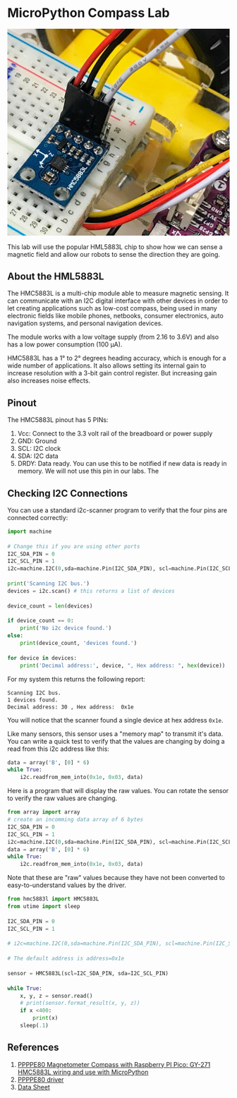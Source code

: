 # MicroPython Compass Lab

![](../img/compass-hmc5883l-on-breadboard.jpg)

This lab will use the popular HML5883L chip to show how we can sense a magnetic field and allow our robots to sense the direction they are going.

## About the HML5883L

The HMC5883L is a multi-chip module able to measure magnetic sensing. It can communicate with an I2C digital interface with other devices in order to let creating applications such as low-cost compass, being used in many electronic fields like mobile phones, netbooks, consumer electronics, auto navigation systems, and personal navigation devices.

The module works with a low voltage supply (from 2.16 to 3.6V) and also has a low power consumption (100 μA).

HMC5883L has a 1° to 2° degrees heading accuracy, which is enough for a wide number of applications. It also allows setting its internal gain to increase resolution with a 3-bit gain control register. But increasing gain also increases noise effects.

## Pinout

The HMC5883L pinout has 5 PINs:

1. Vcc: Connect to the 3.3 volt rail of the breadboard or power supply
2. GND: Ground
3. SCL: I2C clock
4. SDA: I2C data
5. DRDY:  Data ready.  You can use this to be notified if new data is ready in memory.  We will not use this pin in our labs.  The

## Checking I2C Connections

You can use a standard i2c-scanner program to verify that the four pins are connected correctly:

```py
import machine

# Change this if you are using other ports
I2C_SDA_PIN = 0
I2C_SCL_PIN = 1
i2c=machine.I2C(0,sda=machine.Pin(I2C_SDA_PIN), scl=machine.Pin(I2C_SCL_PIN), freq=400000)

print('Scanning I2C bus.')
devices = i2c.scan() # this returns a list of devices

device_count = len(devices)

if device_count == 0:
    print('No i2c device found.')
else:
    print(device_count, 'devices found.')

for device in devices:
    print('Decimal address:', device, ", Hex address: ", hex(device))
```

For my system this returns the following report:

```
Scanning I2C bus.
1 devices found.
Decimal address: 30 , Hex address:  0x1e
```

You will notice that the scanner found a single device at hex address ```0x1e```. 

Like many sensors, this sensor uses a "memory map" to transmit it's data.  You can write a quick test to verify that the values are changing by doing a read from this i2c address like this:

```py
data = array('B', [0] * 6)
while True:
    i2c.readfrom_mem_into(0x1e, 0x03, data)
```

Here is a program that will display the raw values.  You can rotate the sensor to verify the raw values are changing.

```py
from array import array
# create an incomming data array of 6 bytes
I2C_SDA_PIN = 0
I2C_SCL_PIN = 1
i2c=machine.I2C(0,sda=machine.Pin(I2C_SDA_PIN), scl=machine.Pin(I2C_SCL_PIN), freq=400000)
data = array('B', [0] * 6)
while True:
    i2c.readfrom_mem_into(0x1e, 0x03, data)
```

Note that these are "raw" values because they have not been converted to easy-to-understand values by the driver.

```py
from hmc5883l import HMC5883L
from utime import sleep

I2C_SDA_PIN = 0
I2C_SCL_PIN = 1

# i2c=machine.I2C(0,sda=machine.Pin(I2C_SDA_PIN), scl=machine.Pin(I2C_SCL_PIN), freq=400000)

# The default address is address=0x1e

sensor = HMC5883L(scl=I2C_SDA_PIN, sda=I2C_SCL_PIN)

while True:
    x, y, z = sensor.read()
    # print(sensor.format_result(x, y, z))
    if x <400:
        print(x)
    sleep(.1)
```

## References

1. [PPPPE80 Magnetometer Compass with Raspberry PI Pico: GY-271 HMC5883L wiring and use with MicroPython](https://peppe8o.com/magnetometer-compass-with-raspberry-pi-pico-gy-271-hmc5883l-wiring-and-use-with-micropython/)
1. [PPPPE80 driver](https://github.com/peppe8o/rpi-pico-peppe8o/blob/main/libraries/hmc5883l.py)
3. [Data Sheet](https://cdn-shop.adafruit.com/datasheets/HMC5883L_3-Axis_Digital_Compass_IC.pdf)
